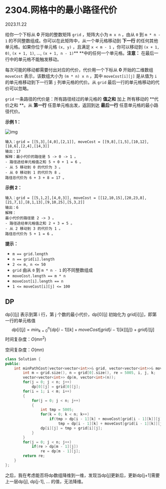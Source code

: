# 2304.网格中的最小路径代价

2023.11.22

给你一个下标从 **0** 开始的整数矩阵 `grid` ，矩阵大小为 `m x n` ，由从 `0` 到 `m * n - 1` 的不同整数组成。你可以在此矩阵中，从一个单元格移动到 **下一行** 的任何其他单元格。如果你位于单元格 `(x, y)` ，且满足 `x < m - 1` ，你可以移动到 `(x + 1, 0)`, `(x + 1, 1)`, ..., `(x + 1, n - 1)`** **中的任何一个单元格。**注意：** 在最后一行中的单元格不能触发移动。

每次可能的移动都需要付出对应的代价，代价用一个下标从 **0** 开始的二维数组 `moveCost` 表示，该数组大小为 `(m * n) x n` ，其中 `moveCost[i][j]` 是从值为 `i` 的单元格移动到下一行第 `j` 列单元格的代价。从 `grid` 最后一行的单元格移动的代价可以忽略。

`grid` 一条路径的代价是：所有路径经过的单元格的 **值之和** 加上 所有移动的 **代价之和 **。从 **第一行** 任意单元格出发，返回到达 **最后一行** 任意单元格的最小路径代价。

**示例 1：**

![img](https://assets.leetcode.com/uploads/2022/04/28/griddrawio-2.png)

```
输入：grid = [[5,3],[4,0],[2,1]], moveCost = [[9,8],[1,5],[10,12],[18,6],[2,4],[14,3]]
输出：17
解释：最小代价的路径是 5 -> 0 -> 1 。
- 路径途经单元格值之和 5 + 0 + 1 = 6 。
- 从 5 移动到 0 的代价为 3 。
- 从 0 移动到 1 的代价为 8 。
路径总代价为 6 + 3 + 8 = 17 。
```

**示例 2：**

```
输入：grid = [[5,1,2],[4,0,3]], moveCost = [[12,10,15],[20,23,8],[21,7,1],[8,1,13],[9,10,25],[5,3,2]]
输出：6
解释：
最小代价的路径是 2 -> 3 。 
- 路径途经单元格值之和 2 + 3 = 5 。 
- 从 2 移动到 3 的代价为 1 。 
路径总代价为 5 + 1 = 6 。
```

**提示：**

- `m == grid.length`
- `n == grid[i].length`
- `2 <= m, n <= 50`
- `grid` 由从 `0` 到 `m * n - 1` 的不同整数组成
- `moveCost.length == m * n`
- `moveCost[i].length == n`
- `1 <= moveCost[i][j] <= 100`



## DP

dp\[i][j] 表示到第 i 行，第 j 个数的最小代价，dp\[0][j] 初始化为 grid\[i][j]，即第一行的单元格值
$$
dp[i][j] = min_{k=0}^{n}\{dp[i-1][k]+moveCost[grid[i-1][k]][j]\}+grid[i][j]
$$
时间复杂度：$O(mn^2)$

空间复杂度：$O(mn)$

```c++
class Solution {
public:
    int minPathCost(vector<vector<int>>& grid, vector<vector<int>>& moveCost) {
        int m = grid.size(), n = grid[0].size(), re = 5005, i, j, k;
        vector<vector<int>> dp(m, vector<int>(n));
        for(j = 0; j < n; j++)
            dp[0][j] = grid[0][j];
        for(i = 1; i < m; i++)
        {
            for(j = 0; j < n; j++)
            {
                int tmp = 5005;
                for(k = 0; k < n; k++)
                    if(tmp > dp[i - 1][k] + moveCost[grid[i - 1][k]][j])
                        tmp = dp[i - 1][k] + moveCost[grid[i - 1][k]][j];
                dp[i][j] = tmp + grid[i][j];
            }
        }
        for(j = 0; j < n; j++)
            if(re > dp[m - 1][j])
                re = dp[m - 1][j];
        return re;
    }
};
```



之后，我在考虑能否将dp数组降维到一维，发现当dp\[j]更新后，更新dp\[j+1]需要上一层dp[j], dp[j-1], ... 的值，无法降维。